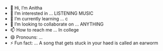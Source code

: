 - 👋 Hi, I’m Anitha
- 👀 I’m interested in ...  LISTENING MUSIC
- 🌱 I’m currently learning ... c 
- 💞️ I’m looking to collaborate on ... ANYTHING
- 📫 How to reach me ... In college
- 😄 Pronouns: ...
- ⚡ Fun fact: ...   A song that gets stuck in your haed is called an earworm

<!---
Anithasidda/Anithasidda is a ✨ special ✨ repository because its `README.md` (this file) appears on your GitHub profile.
You can click the Preview link to take a look at your changes.
--->
